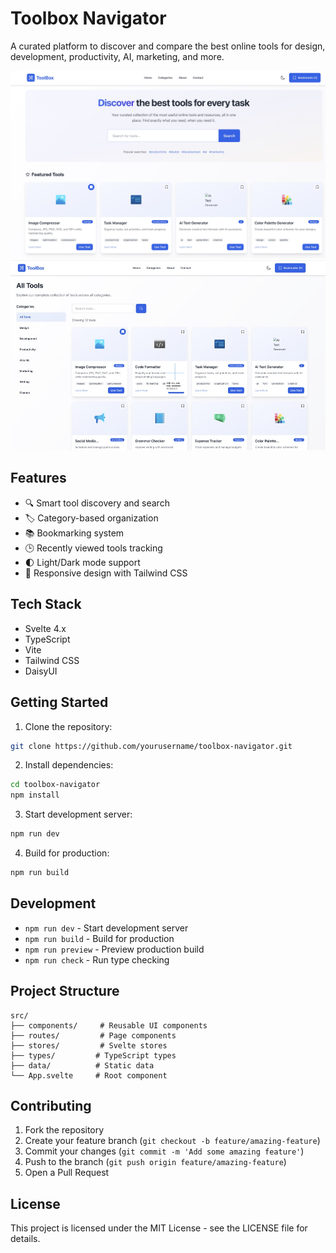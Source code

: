 # Toolbox Navigator

A curated platform to discover and compare the best online tools for design, development, productivity, AI, marketing, and more.

![home](./home.jpg)
![category](./category.jpg)
## Features

- 🔍 Smart tool discovery and search
- 🏷️ Category-based organization
- 📚 Bookmarking system
- 🕒 Recently viewed tools tracking
- 🌓 Light/Dark mode support
- 📱 Responsive design with Tailwind CSS

## Tech Stack

- Svelte 4.x
- TypeScript
- Vite
- Tailwind CSS
- DaisyUI

## Getting Started

1. Clone the repository:
```bash
git clone https://github.com/yourusername/toolbox-navigator.git
```

2. Install dependencies:
```bash
cd toolbox-navigator
npm install
```

3. Start development server:
```bash
npm run dev
```

4. Build for production:
```bash
npm run build
```

## Development

- `npm run dev` - Start development server
- `npm run build` - Build for production
- `npm run preview` - Preview production build
- `npm run check` - Run type checking

## Project Structure

```
src/
├── components/     # Reusable UI components
├── routes/         # Page components
├── stores/         # Svelte stores
├── types/         # TypeScript types
├── data/          # Static data
└── App.svelte     # Root component
```

## Contributing

1. Fork the repository
2. Create your feature branch (`git checkout -b feature/amazing-feature`)
3. Commit your changes (`git commit -m 'Add some amazing feature'`)
4. Push to the branch (`git push origin feature/amazing-feature`)
5. Open a Pull Request

## License

This project is licensed under the MIT License - see the LICENSE file for details.
